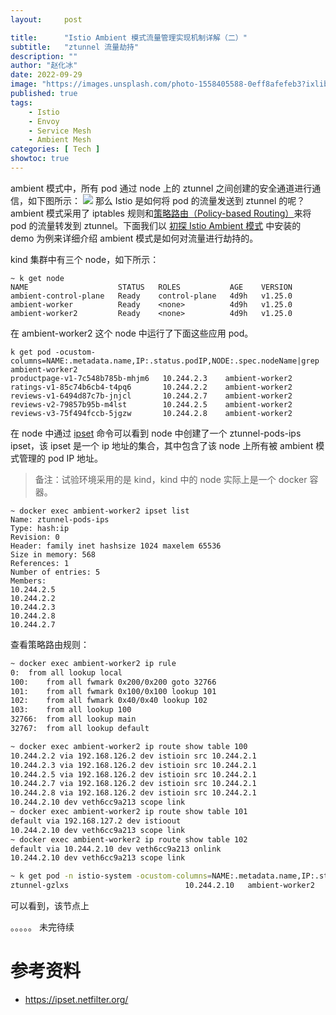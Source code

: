 ```yaml
---
layout:     post

title:      "Istio Ambient 模式流量管理实现机制详解（二）"
subtitle:   "ztunnel 流量劫持"
description: ""
author: "赵化冰"
date: 2022-09-29
image: "https://images.unsplash.com/photo-1558405588-0eff8afefeb3?ixlib=rb-1.2.1&ixid=MnwxMjA3fDB8MHxwaG90by1wYWdlfHx8fGVufDB8fHx8&auto=format&fit=crop&w=2662&q=80"
published: true
tags:
    - Istio
    - Envoy
    - Service Mesh
    - Ambient Mesh
categories: [ Tech ]
showtoc: true
---
```


ambient 模式中，所有 pod 通过 node 上的 ztunnel 之间创建的安全通道进行通信，如下图所示：
![](/img/2022-09-10-try-istio-ambient/app-in-ambient-secure-overlay.png)
那么 Istio 是如何将 pod 的流量发送到 ztunnel 的呢？ambient 模式采用了 iptables 规则和[策略路由（Policy-based Routing）](https://en.wikipedia.org/wiki/Policy-based_routing)来将 pod 的流量转发到 ztunnel。下面我们以 [初探 Istio Ambient 模式](https://www.zhaohuabing.com/post/2022-09-10-try-istio-ambient/) 中安装的 demo 为例来详细介绍 ambient 模式是如何对流量进行劫持的。

kind 集群中有三个 node，如下所示：
```
~ k get node
NAME                    STATUS   ROLES           AGE    VERSION
ambient-control-plane   Ready    control-plane   4d9h   v1.25.0
ambient-worker          Ready    <none>          4d9h   v1.25.0
ambient-worker2         Ready    <none>          4d9h   v1.25.0
```

在 ambient-worker2 这个 node 中运行了下面这些应用 pod。
```
k get pod -ocustom-columns=NAME:.metadata.name,IP:.status.podIP,NODE:.spec.nodeName|grep ambient-worker2
productpage-v1-7c548b785b-mhjm6   10.244.2.3    ambient-worker2
ratings-v1-85c74b6cb4-t4pq6       10.244.2.2    ambient-worker2
reviews-v1-6494d87c7b-jnjcl       10.244.2.7    ambient-worker2
reviews-v2-79857b95b-m4lst        10.244.2.5    ambient-worker2
reviews-v3-75f494fccb-5jgzw       10.244.2.8    ambient-worker2
```

在 node 中通过 [ipset](https://ipset.netfilter.org/) 命令可以看到 node 中创建了一个 ztunnel-pods-ips ipset，该 ipset 是一个 ip 地址的集合，其中包含了该 node 上所有被 ambient 模式管理的 pod IP 地址。

> 备注：试验环境采用的是 kind，kind 中的 node 实际上是一个 docker 容器。

```
~ docker exec ambient-worker2 ipset list
Name: ztunnel-pods-ips
Type: hash:ip
Revision: 0
Header: family inet hashsize 1024 maxelem 65536
Size in memory: 568
References: 1
Number of entries: 5
Members:
10.244.2.5
10.244.2.2
10.244.2.3
10.244.2.8
10.244.2.7
```

查看策略路由规则：

```bash
~ docker exec ambient-worker2 ip rule
0:	from all lookup local
100:	from all fwmark 0x200/0x200 goto 32766
101:	from all fwmark 0x100/0x100 lookup 101
102:	from all fwmark 0x40/0x40 lookup 102
103:	from all lookup 100
32766:	from all lookup main
32767:	from all lookup default
```

```bash
~ docker exec ambient-worker2 ip route show table 100
10.244.2.2 via 192.168.126.2 dev istioin src 10.244.2.1
10.244.2.3 via 192.168.126.2 dev istioin src 10.244.2.1
10.244.2.5 via 192.168.126.2 dev istioin src 10.244.2.1
10.244.2.7 via 192.168.126.2 dev istioin src 10.244.2.1
10.244.2.8 via 192.168.126.2 dev istioin src 10.244.2.1
10.244.2.10 dev veth6cc9a213 scope link
~ docker exec ambient-worker2 ip route show table 101
default via 192.168.127.2 dev istioout
10.244.2.10 dev veth6cc9a213 scope link
~ docker exec ambient-worker2 ip route show table 102
default via 10.244.2.10 dev veth6cc9a213 onlink
10.244.2.10 dev veth6cc9a213 scope link
```

```bash
~ k get pod -n istio-system -ocustom-columns=NAME:.metadata.name,IP:.status.podIP,NODE:.spec.nodeName|grep 10.244.2.10
ztunnel-gzlxs                          10.244.2.10   ambient-worker2
```

可以看到，该节点上

。。。。。 未完待续

# 参考资料

* https://ipset.netfilter.org/










